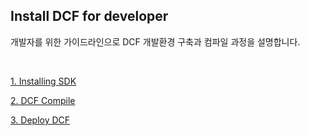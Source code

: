 ## Install DCF for developer

개발자를 위한 가이드라인으로 DCF 개발환경 구축과 컴파일 과정을 설명합니다. 

​    

[1. Installing SDK](./documents/1.Installing_SDK.md )

[2. DCF Compile](./documents/2.Compile_DCF.md )

[3. Deploy DCF](./documents/3.Deploy_DCF.md )


